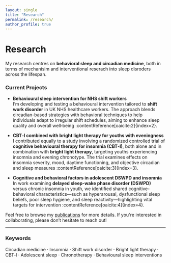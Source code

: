```yaml
---
layout: single
title: "Research"
permalink: /research/
author_profile: true
---
```

# Research

My research centres on **behavioral sleep and circadian medicine**, both in terms of mechanisim and interventional reserach into sleep disroders across the lifespan.

### Current Projects

- **Behavioural sleep intervention for NHS shift workers**  
  I’m developing and testing a behavioural intervention tailored to **shift work disorder** in UK NHS healthcare workers. The approach blends circadian-based strategies with behavioral techniques to help individuals adapt to irregular shift schedules, aiming to enhance sleep quality and overall well‑being :contentReference[oaicite:2]{index=2}.

- **CBT‑I combined with bright light therapy for youths with eveningness**  
  I contributed equally to a study involving a randomized controlled trial of **cognitive behavioural therapy for insomnia (CBT‑I)**, both alone and in combination with **bright light therapy**, targeting youths experiencing insomnia and evening chronotype. The trial examines effects on insomnia severity, mood, daytime functioning, and objective circadian and sleep measures :contentReference[oaicite:3]{index=3}.

- **Cognitive and behavioral factors in adolescent DSWPD and insomnia**  
  In work examining **delayed sleep‑wake phase disorder (DSWPD)** versus chronic insomnia in youth, we identified shared cognitive-behavioral characteristics—such as hyperarousal, dysfunctional sleep beliefs, poor sleep hygiene, and sleep reactivity—highlighting vital targets for intervention :contentReference[oaicite:4]{index=4}.

Feel free to browse my [publications](/publications/) for more details.
If you're interested in collaborating, please don’t hesitate to reach out!

---

### Keywords
Circadian medicine · Insomnia · Shift work disorder · Bright light therapy · CBT‑I · Adolescent sleep · Chronotherapy · Behavioural sleep interventions